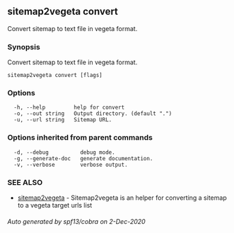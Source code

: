 ## sitemap2vegeta convert

Convert sitemap to text file in vegeta format.

### Synopsis

Convert sitemap to text file in vegeta format.

```
sitemap2vegeta convert [flags]
```

### Options

```
  -h, --help         help for convert
  -o, --out string   Output directory. (default ".")
  -u, --url string   Sitemap URL.
```

### Options inherited from parent commands

```
  -d, --debug          debug mode.
  -g, --generate-doc   generate documentation.
  -v, --verbose        verbose output.
```

### SEE ALSO

* [sitemap2vegeta](sitemap2vegeta.md)	 - Sitemap2vegeta is an helper for converting a sitemap to a vegeta target urls list

###### Auto generated by spf13/cobra on 2-Dec-2020
